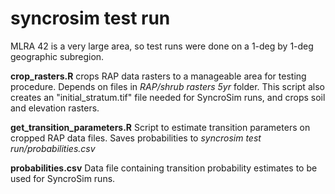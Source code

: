 # syncrosim test run

MLRA 42 is a very large area, so test runs were done on a 1-deg by 1-deg geographic subregion.

__crop_rasters.R__ crops RAP data rasters to a manageable area for testing procedure. Depends on files in _RAP/shrub rasters 5yr_ folder. This script also creates an "initial_stratum.tif" file needed for SyncroSim runs, and crops soil and elevation rasters.

__get_transition_parameters.R__ Script to estimate transition parameters on cropped RAP data files. Saves probabilities to _syncrosim test run/probabilities.csv_

__probabilities.csv__ Data file containing transition probability estimates to be used for SyncroSim runs.